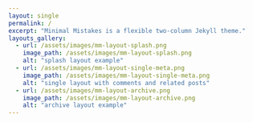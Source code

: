 ```yaml
---
layout: single
permalink: /
excerpt: "Minimal Mistakes is a flexible two-column Jekyll theme."
layouts_gallery:
  - url: /assets/images/mm-layout-splash.png
    image_path: /assets/images/mm-layout-splash.png
    alt: "splash layout example"
  - url: /assets/images/mm-layout-single-meta.png
    image_path: /assets/images/mm-layout-single-meta.png
    alt: "single layout with comments and related posts"
  - url: /assets/images/mm-layout-archive.png
    image_path: /assets/images/mm-layout-archive.png
    alt: "archive layout example"
---
```


<!-- {{site.title}} is my homepage and blog. I am a PhD student in Statistics and Epidemiology in the Faculty of Health and Medicine at [Lancaster University](http://www.lancaster.ac.uk/) supervised by [Dr. Benjamin Taylor](http://www.lancaster.ac.uk/staff/taylorb1/) and [Dr. Luke Parry](http://www.lancaster.ac.uk/lec/about-us/people/luke-parry). I work in the research group called [CHICAS](http://chicas.lancaster-university.uk/) (Centre for Health, Informatics, Computing and Statistics). Previously, I obtained my Master of Science degree in Statistics at Lancaster University and my Bachelor and Engineering degree at [Universidad Nacional de Ingeniería](http://www.uni.edu.pe/). -->
<!-- {: .text-justify} -->
<!--  -->
<!-- My research interest relies on a mix of: -->
<!--  -->
<!-- - Spatial and Spatio-Temporal Modelling -->
<!-- - Bayesian Statistics -->
<!-- - Computational Intensive Methods -->
<!-- - Big Data from an Statistical Point of View -->
<!-- - Data Visualization -->
<!-- - Complex Systems Modelling -->
<!--  -->
<!-- With application on: -->
<!--  -->
<!-- - Epidemiology -->
<!-- - Climate Change -->
<!-- - Extreme Events -->
<!-- - Others Complex Systems -->
<!--  -->
